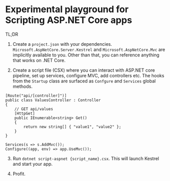# Experimental playground for Scripting ASP.NET Core apps

TL;DR

1) Create a `project.json` with your dependencies. `Microsoft.AspNetCore.Server.Kestrel` and `Microsoft.AspNetCore.Mvc` are implicitly available to you. Other than that, you can reference anything that works on .NET Core.

2) Create a script file (CSX) where you can interact with ASP.NET core pipeline, set up services, configure MVC, add controllers etc. The hooks from the `Startup` class are surfaced as `Confgure` and `Services` global methods.

```
[Route("api/[controller]")]
public class ValuesController : Controller
{
    // GET api/values
    [HttpGet]
    public IEnumerable<string> Get()
    {
        return new string[] { "value1", "value2" };
    }
}

Services(s => s.AddMvc());
Configure((app, env) => app.UseMvc());
```

3) Run `dotnet script-aspnet {script_name}.csx`. This will launch Kestrel and start your app.

4) Profit.
